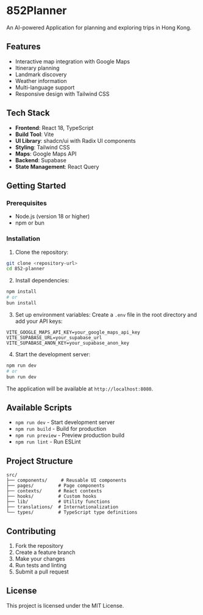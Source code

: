 # 852Planner

An AI-powered Application for planning and exploring trips in Hong Kong.

## Features

- Interactive map integration with Google Maps
- Itinerary planning
- Landmark discovery
- Weather information
- Multi-language support
- Responsive design with Tailwind CSS

## Tech Stack

- **Frontend**: React 18, TypeScript
- **Build Tool**: Vite
- **UI Library**: shadcn/ui with Radix UI components
- **Styling**: Tailwind CSS
- **Maps**: Google Maps API
- **Backend**: Supabase
- **State Management**: React Query

## Getting Started

### Prerequisites

- Node.js (version 18 or higher)
- npm or bun

### Installation

1. Clone the repository:
```bash
git clone <repository-url>
cd 852-planner
```

2. Install dependencies:
```bash
npm install
# or
bun install
```

3. Set up environment variables:
Create a `.env` file in the root directory and add your API keys:
```
VITE_GOOGLE_MAPS_API_KEY=your_google_maps_api_key
VITE_SUPABASE_URL=your_supabase_url
VITE_SUPABASE_ANON_KEY=your_supabase_anon_key
```

4. Start the development server:
```bash
npm run dev
# or
bun run dev
```

The application will be available at `http://localhost:8080`.

## Available Scripts

- `npm run dev` - Start development server
- `npm run build` - Build for production
- `npm run preview` - Preview production build
- `npm run lint` - Run ESLint

## Project Structure

```
src/
├── components/     # Reusable UI components
├── pages/         # Page components
├── contexts/      # React contexts
├── hooks/         # Custom hooks
├── lib/           # Utility functions
├── translations/  # Internationalization
└── types/         # TypeScript type definitions
```

## Contributing

1. Fork the repository
2. Create a feature branch
3. Make your changes
4. Run tests and linting
5. Submit a pull request

## License

This project is licensed under the MIT License.
